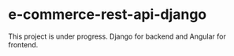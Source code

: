 # e-commerce-rest-api-django
This project is under progress. Django for backend and Angular for frontend.
